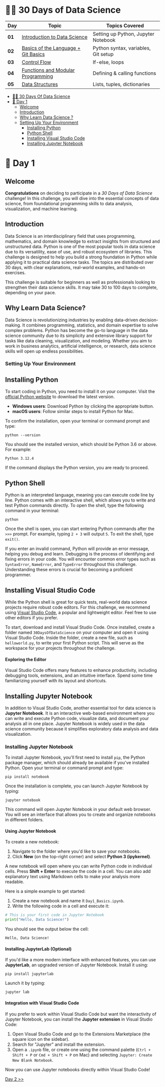 # 👨‍🔬 30 Days of Data Science

| **Day** | **Topic**                                | **Topics Covered**                    |
|---------|------------------------------------------|--------------------------------------|
| **01**   | [Introduction to Data Science](README.md#-day-1)| Setting up Python, Jupyter Notebook |
| **02**   | [Basics of the Language + Git Basics](./02_Basics%20of%20the%20Language%20%26%20Git%20Basics/02_Basics%20of%20the%20Language%20%26%20Git%20Basics.md)| Python syntax, variables, Git setup |
| **03**   | [Control Flow](./03_Control%20Flow/03_Control%20Flow.md)| If-else, loops       |
| **04**   | [Functions and Modular Programming](./04_Functions%20and%20Modular%20Programming/04_Functions%20and%20Modular%20Programming.md)| Defining & calling functions         |
| **05**   | [Data Structures](./05_Data%20Structures/05_Data%20Structures.md)| Lists, tuples, dictionaries          |
<!--
| **06**   | Data Frames and Tables                  | pandas DataFrame                     |
| **07**   | Importing Data                          | Reading CSV, Excel, JSON files       |
| **08**   | Data Cleaning                           | Handling missing values, duplicates  |
| **09**   | Exploratory Data Analysis (EDA)         | Descriptive statistics               |
| **10**  | Data Visualization Basics               | matplotlib, seaborn                  |
| **11**  | Advanced Data Visualization             | Plotly, advanced matplotlib          |
| **12**  | SQL for Data Retrieval                  | sqlite3, SQLAlchemy                  |
| **13**  | Time Series Analysis Introduction       | pandas datetime, matplotlib          |
| **14**  | Working with APIs and JSON              | requests, JSON module                |
| **15**  | Regular Expressions                     | re module                            |
| **16**  | Statistical Concepts                    | Scipy, NumPy                         |
| **17**  | Hypothesis Testing                      | t-test, chi-square                   |
| **18**  | Basic Machine Learning Introduction     | scikit-learn basics                  |
| **19**  | Linear Regression                       | LinearRegression in scikit-learn     |
| **20**  | Logistic Regression                     | LogisticRegression in scikit-learn   |
| **21**  | Clustering (K-Means)                    | KMeans in scikit-learn               |
| **22**  | Decision Trees                          | DecisionTreeClassifier in scikit-learn |
| **23**  | Handling Imbalanced Data                | SMOTE, class weighting               |
| **24**  | Feature Engineering                     | Encoding, scaling, feature selection |
| **25**  | Model Evaluation and Metrics            | Confusion matrix, ROC-AUC            |
| **26**  | Advanced ML: Hyperparameter Tuning      | GridSearchCV, RandomizedSearchCV     |
| **27**  | Natural Language Processing (NLP)       | NLTK, spaCy, Hugging Face            |
| **28**  | Time Series Forecasting                 | ARIMA, Prophet                       |
| **29**  | Working with Big Data                   | PySpark basics                       |
| **30**  | Building a Data Science Pipeline        | sklearn pipeline, joblib             | 
| **31**  | Deployment on Cloud Platform            | Deploy with Flask/FastAPI to AWS, Azure, or GCP |
-->

- [👨‍🔬 30 Days Of Data Science](#-30-days-of-data-science)
- [📘 Day 1](#-day-1)
  - [Welcome](#welcome)
  - [Introduction](#introduction)
  - [Why Learn Data Science ?](#why-learn-data-science)
  - [Setting Up Your Environment](#setting-up-your-environment)
    - [Installing Python](#installing-python)
    - [Python Shell](#python-shell)
    - [Installing Visual Studio Code](#installing-visual-studio-code)
    - [Installing Jupyter Notebook](#installing-jupyter-notebook)


# 📘 Day 1

## Welcome

**Congratulations** on deciding to participate in a _30 Days of Data Science_ challenge! In this challenge, you will dive into the essential concepts of data science, from foundational programming skills to data analysis, visualization, and machine learning.



## Introduction

Data Science is an interdisciplinary field that uses programming, mathematics, and domain knowledge to extract insights from structured and unstructured data. Python is one of the most popular tools in data science due to its versatility, ease of use, and robust ecosystem of libraries. This challenge is designed to help you build a strong foundation in Python while applying it to practical data science tasks. The topics are distributed over 30 days, with clear explanations, real-world examples, and hands-on exercises.

This challenge is suitable for beginners as well as professionals looking to strengthen their data science skills. It may take 30 to 100 days to complete, depending on your pace.




## Why Learn Data Science?

Data Science is revolutionizing industries by enabling data-driven decision-making. It combines programming, statistics, and domain expertise to solve complex problems. Python has become the go-to language in the data science community due to its simplicity and extensive library support for tasks like data cleaning, visualization, and modeling. Whether you aim to work in business analytics, artificial intelligence, or research, data science skills will open up endless possibilities. 

### Setting Up Your Environment

## Installing Python

To start coding in Python, you need to install it on your computer. Visit the [official Python website](https://www.python.org/) to download the latest version.  
- **Windows users**: Download Python by clicking the appropriate button.  
- **macOS users**: Follow similar steps to install Python for Mac.  

To confirm the installation, open your terminal or command prompt and type:

```shell
python --version
```

You should see the installed version, which should be Python 3.6 or above. For example:  

```shell
Python 3.12.4
```

If the command displays the Python version, you are ready to proceed.

## Python Shell

Python is an interpreted language, meaning you can execute code line by line. Python comes with an interactive shell, which allows you to write and test Python commands directly. To open the shell, type the following command in your terminal:

```shell
python
```

Once the shell is open, you can start entering Python commands after the `>>>` prompt. For example, typing `2 + 3` will output `5`. To exit the shell, type `exit()`.

If you enter an invalid command, Python will provide an error message, helping you debug and learn. Debugging is the process of identifying and fixing errors in your code. You will encounter common error types such as `SyntaxError`, `NameError`, and `TypeError` throughout this challenge. Understanding these errors is crucial for becoming a proficient programmer.

## Installing Visual Studio Code

While the Python shell is great for quick tests, real-world data science projects require robust code editors. For this challenge, we recommend using [Visual Studio Code](https://code.visualstudio.com/), a popular and lightweight editor. Feel free to use other editors if you prefer.

To start, download and install Visual Studio Code. Once installed, create a folder named `30DaysOfDataScience` on your computer and open it using Visual Studio Code. Inside the folder, create a new file, such as `helloworld.py`, to write your first Python script. This will serve as the workspace for your projects throughout the challenge.

#### Exploring the Editor

Visual Studio Code offers many features to enhance productivity, including debugging tools, extensions, and an intuitive interface. Spend some time familiarizing yourself with its layout and shortcuts.

## Installing Jupyter Notebook

In addition to Visual Studio Code, another essential tool for data science is **Jupyter Notebook**. It is an interactive web-based environment where you can write and execute Python code, visualize data, and document your analysis all in one place. Jupyter Notebook is widely used in the data science community because it simplifies exploratory data analysis and data visualization.

### Installing Jupyter Notebook

To install Jupyter Notebook, you'll first need to install `pip`, the Python package manager, which should already be available if you've installed Python. Open your terminal or command prompt and type:

```shell
pip install notebook
```

Once the installation is complete, you can launch Jupyter Notebook by typing:

```shell
jupyter notebook
```

This command will open Jupyter Notebook in your default web browser. You will see an interface that allows you to create and organize notebooks in different folders.

#### Using Jupyter Notebook

To create a new notebook:

1. Navigate to the folder where you'd like to save your notebooks.
2. Click **New** (on the top-right corner) and select **Python 3 (ipykernel)**.

A new notebook will open where you can write Python code in individual cells. Press **Shift + Enter** to execute the code in a cell. You can also add explanatory text using Markdown cells to make your analysis more readable.

Here is a simple example to get started:

1. Create a new notebook and name it `Day1_Basics.ipynb`.
2. Write the following code in a cell and execute it:

```python
# This is your first code in Jupyter Notebook
print("Hello, Data Science!")
```

You should see the output below the cell:

```
Hello, Data Science!
```

#### Installing JupyterLab (Optional)

If you'd like a more modern interface with enhanced features, you can use **JupyterLab**, an upgraded version of Jupyter Notebook. Install it using:

```shell
pip install jupyterlab
```

Launch it by typing:

```shell
jupyter lab
```

#### Integration with Visual Studio Code

If you prefer to work within Visual Studio Code but want the interactivity of Jupyter Notebook, you can install the **Jupyter extension** in Visual Studio Code:

1. Open Visual Studio Code and go to the Extensions Marketplace (the square icon on the sidebar).
2. Search for "Jupyter" and install the extension.
3. Open a `.ipynb` file, or create one using the command palette (`Ctrl + Shift + P` or `Cmd + Shift + P` on Mac) and selecting `Jupyter: Create New Blank Notebook`.

Now you can use Jupyter notebooks directly within Visual Studio Code!




[Day 2 >>](./02_Basics%20of%20the%20Language%20%26%20Git%20Basics/02_Basics%20of%20the%20Language%20%26%20Git%20Basics.md)




